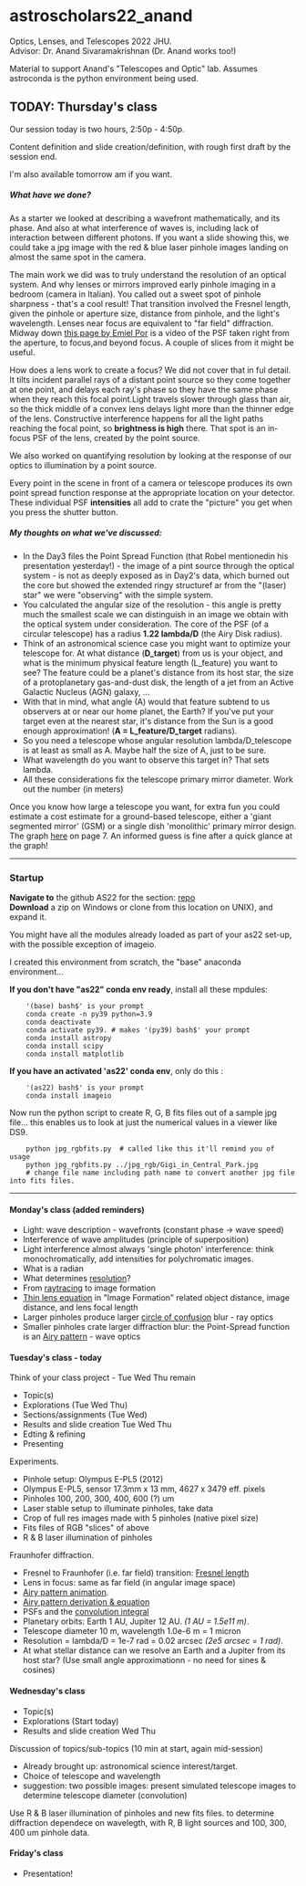 # astroscholars22_anand
Optics, Lenses, and Telescopes 2022 JHU.  
Advisor: Dr. Anand Sivaramakrishnan   (Dr. Anand works too!)

Material to support Anand's "Telescopes and Optic" lab.  Assumes astroconda is the python environment being used.  



## TODAY: Thursday's class

Our session today is two hours, 2:50p - 4:50p.

Content definition and slide creation/definition, with rough first draft by the session end. 

I'm also available tomorrow am if you want. 

##### What have we done?

As a starter we looked at describing a wavefront mathematically, and its phase.  And also at what interference of waves is, including lack of interaction between different photons.  If you want a slide showing this, we could take a jpg image with the red & blue laser pinhole images landing on almost the same spot in the camera.  

The main work we did was to truly understand the resolution of an optical system.  And why lenses or mirrors improved early pinhole imaging in a bedroom (camera in Italian).  You called out a sweet spot of pinhole sharpness - that's a cool result!  That transition involved the Fresnel length, given the pinhole or aperture size, distance from pinhole, and the light's wavelength.  Lenses near focus are equivalent to "far field" diffraction.  Midway down [this page by Emiel Por](https://docs.hcipy.org/0.5.0/tutorials/NearFarFieldDiffraction/NearFarFieldDiffraction.html) is a video of the PSF taken right from the aperture, to focus,and beyond focus.  A couple of slices from it might be useful.

How does a lens work to create a focus?  We did not cover that in ful detail.  It tilts incident parallel rays of a distant point source so they come together at one point, and delays each ray's phase so they have the same phase when they reach this focal point.Light travels slower through glass than air, so the thick middle of a convex lens delays light more than the thinner edge of the lens. Constructive interference happens for all the light paths reaching the focal point, so **brightness is high** there.  That spot is an in-focus PSF of the lens, created by the point source.

We also worked on quantifying resolution by looking at the response of our optics to illumination by a point source.

Every point in the scene in front of a camera or telescope produces its own point spread function response at the appropriate location on your detector.  These individual PSF **intensities** all add to crate the "picture" you get when you press the shutter button.

##### My thoughts on what we've discussed: 

* In the Day3 files the Point Spread Function (that Robel mentionedin his presentation yesterday!) - the image of a pint source through the optical system - is not as deeply exposed as in Day2's data, which burned out the core but showed the extended ringy structuref ar from the "(laser) star" we were "observing" with the simple system.
* You calculated the angular size of the resolution - this angle is pretty much the smallest scale we can distinguish in an image we obtain with the optical system under consideration.  The core of the PSF (of a circular telescope) has a radius **1.22 lambda/D** (the Airy Disk radius). 
* Think of an astronomical science case you might want to optimize your telescope for.  At what distance (**D\_target**) from us is your object, and what is the minimum physical feature length (L\_feature) you want to see? The feature could be a planet's distance from its host star, the size of a protoplanetary gas-and-dust disk, the length of a jet from an Active Galactic Nucleus (AGN) galaxy, ...
* With that in mind, what angle (A) would that feature subtend to us observers at or near our home planet, the Earth?  If you've  put your target even at the nearest star, it's distance from the Sun is a good enough approximation!  (**A = L\_feature/D_target** radians).
* So you need a telescope whose angular resolution lambda/D_telescope is at least as small as A.  Maybe half the size of A, just to be sure.
* What wavelength do you want to observe this target in?  That sets lambda.
* All these considerations fix the telescope primary mirror diameter.  Work out the number (in meters)

Once you know how large a telescope you want, for extra fun you could estimate a cost estimate for a ground-based telescope, either a 'giant segmented mirror' (GSM) or a single dish 'monolithic' primary mirror design.  The graph [here](http://www2.lowell.edu/users/gerard/publications/van_belle_meinel2_2004.pdf) on page 7.  An informed guess is fine after a quick glance at the graph!




---
### Startup
**Navigate to** the github AS22 for the section: [repo](https://github.com/anand0xff/astroscholars22_anand)   
**Download** a zip on Windows or clone from this location on UNIX), and expand it.   

You might have all the modules already loaded as part of your as22 set-up, with the possible exception of imageio.

I created this environment from scratch, the "base" anaconda environment...

**If you don't have "as22" conda env ready**, install all these mpdules:
 
		'(base) bash$' is your prompt  
		conda create -n py39 python=3.9
		conda deactivate
		conda activate py39. # makes '(py39) bash$' your prompt
		conda install astropy
		conda install scipy
		conda install matplotlib
		
		
**If you have an activated 'as22' conda env**, only do this :

		'(as22) bash$' is your prompt
		conda install imageio
		


Now run the python script to create R, G, B fits files out of a sample jpg file...  this enables us to look at just the numerical values in a viewer like DS9.

		python jpg_rgbfits.py  # called like this it'll remind you of usage
		python jpg_rgbfits.py ../jpg_rgb/Gigi_in_Central_Park.jpg
		# change file name including path name to convert another jpg file into fits files.
		
---
		
		
#### Monday's class (added reminders)

- Light: wave description - wavefronts (constant phase -> wave speed)
- Interference of wave amplitudes (principle of superposition)
- Light interference almost always 'single photon' interference: think monochromatically, add intensities for polychromatic images.
- What is a radian
- What determines [resolution](https://image1.slideserve.com/1553225/resolving-power-airy-disk-l.jpg)?
- From [raytracing](https://image1.slideserve.com/3006816/thin-lenses-ray-tracing1-l.jpg) to image formation
- [Thin lens equation](https://en.wikipedia.org/wiki/Thin_lens) in "Image Formation" related object distance, image distance, and lens focal length 
- Larger pinholes produce larger [circle of confusion](https://en.wikipedia.org/wiki/Circle_of_confusion) blur - ray optics
- Smaller pinholes crate larger diffraction blur: the Point-Spread function is an [Airy pattern](https://en.wikipedia.org/wiki/Airy_disk) - wave optics

#### Tuesday's class - today

Think of your class project - Tue Wed Thu remain

* Topic(s)
* Explorations (Tue Wed Thu) 
* Sections/assignments (Tue Wed)
* Results and slide creation Tue Wed Thu
* Edting & refining
* Presenting

Experiments.  

* Pinhole setup: Olympus E-PL5 (2012)
* Olympus E-PL5, sensor 17.3mm x 13 mm, 4627 x 3479 eff. pixels
* Pinholes 100, 200, 300, 400, 600 (?) um
* Laser stable setup to illuminate pinholes, take data
* Crop of full res images made with 5 pinholes (native pixel size)
* Fits files of RGB "slices" of above
* R & B laser illumination of pinholes
  
Fraunhofer diffraction.  

* Fresnel to Fraunhofer (i.e. far field) transition: [Fresnel length](https://en.wikipedia.org/wiki/Fresnel_diffraction#/media/File:Comparison_Sommerfled-Fresnel-Fraunhofer.gif)
* Lens in focus: same as far field (in angular image space)
* [Airy pattern animation](https://en.wikipedia.org/wiki/Fraunhofer_diffraction).  
* [Airy pattern derivation & equation](https://en.wikipedia.org/wiki/Fraunhofer_diffraction_equation#Circular_aperture)
* PSFs and the [convolution integral](https://phiresky.github.io/convolution-demo/)
* Planetary orbits:  Earth 1 AU, Jupiter 12 AU. *(1 AU = 1.5e11 m)*. 
* Telescope diameter 10 m, wavelength 1.0e-6 m = 1 micron   
* Resolution = lambda/D = 1e-7 rad = 0.02 arcsec *(2e5 arcsec = 1 rad)*.  
* At what stellar distance can we resolve an Earth and a Jupiter from its host star?  (Use small angle approximationn - no need for sines & cosines)


#### Wednesday's class

* Topic(s)
* Explorations (Start today) 
* Results and slide creation Wed Thu

 Discussion of topics/sub-topics (10 min at start, again mid-session)   
 *	Already brought up: astronomical science interest/target.  
 * Choice of telescope and wavelength
 * suggestion: two possible images: present simulated telescope images to determine telescope diameter (convolution)

 Use R & B laser illumination of pinholes and new fits files. to
 determine diffraction dependece on wavelegth, with R, B light sources
 and 100, 300, 400 um pinhole data.




#### Friday's class

* Presentation!

	